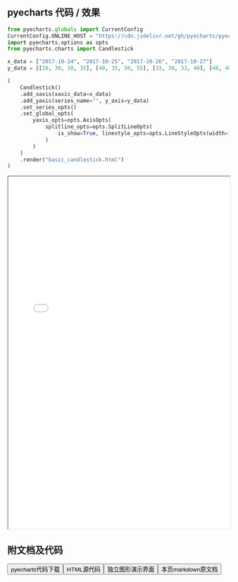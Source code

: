 
## pyecharts 代码 / 效果

```python
from pyecharts.globals import CurrentConfig
CurrentConfig.ONLINE_HOST = "https://cdn.jsdelivr.net/gh/pyecharts/pyecharts-assets@latest/assets/"
import pyecharts.options as opts
from pyecharts.charts import Candlestick

x_data = ["2017-10-24", "2017-10-25", "2017-10-26", "2017-10-27"]
y_data = [[20, 30, 10, 35], [40, 35, 30, 55], [33, 38, 33, 40], [40, 40, 32, 42]]

(
    Candlestick()
    .add_xaxis(xaxis_data=x_data)
    .add_yaxis(series_name="", y_axis=y_data)
    .set_series_opts()
    .set_global_opts(
        yaxis_opts=opts.AxisOpts(
            splitline_opts=opts.SplitLineOpts(
                is_show=True, linestyle_opts=opts.LineStyleOpts(width=1)
            )
        )
    )
    .render("basic_candlestick.html")
)

```

<iframe width="100%" height="800px" src="/pyecharts/Candlestick/basic_candlestick.html"></iframe>

## 附文档及代码

<a href="https://cdn.jsdelivr.net/gh/wfy-belief/python/docs/pyecharts/Candlestick/basic_candlestick.py"><button class="mybutton">pyecharts代码下载</button></a><a href="https://cdn.jsdelivr.net/gh/wfy-belief/python/docs/pyecharts/Candlestick/basic_candlestick.html"><button class="mybutton">HTML源代码</button></a><a href="https://python.wfyblog.cn/pyecharts/Candlestick/basic_candlestick.html"><button class="mybutton">独立图形演示界面</button></a><a href="https://cdn.jsdelivr.net/gh/wfy-belief/python/docs/pyecharts/Candlestick/basic_candlestick.md"><button class="mybutton">本页markdown原文档</button></a>
